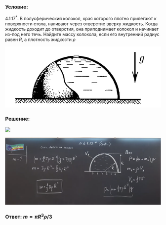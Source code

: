 ###  Условие: 

$4.1.17^*.$ В полусферический колокол, края которого плотно прилегают к поверхности стола, наливают через отверстие вверху жидкость. Когда жидкость доходит до отверстия, она приподнимает колокол и начинает из-под него течь. Найдите массу колокола, если его внутренний радиус равен $R$, а плотность жидкости $\rho$ 

![К задаче $4.1.17$|587x231, 50%](../../img/4.1.17/4.1.17.png)

###  Решение: 

![](https://www.youtube.com/embed/PIyJks5eO60) 

![|1740x755, 67%](../../img/4.1.17/01.png) 

###  Ответ: $m = \pi R^3\rho /3$ 

### 
